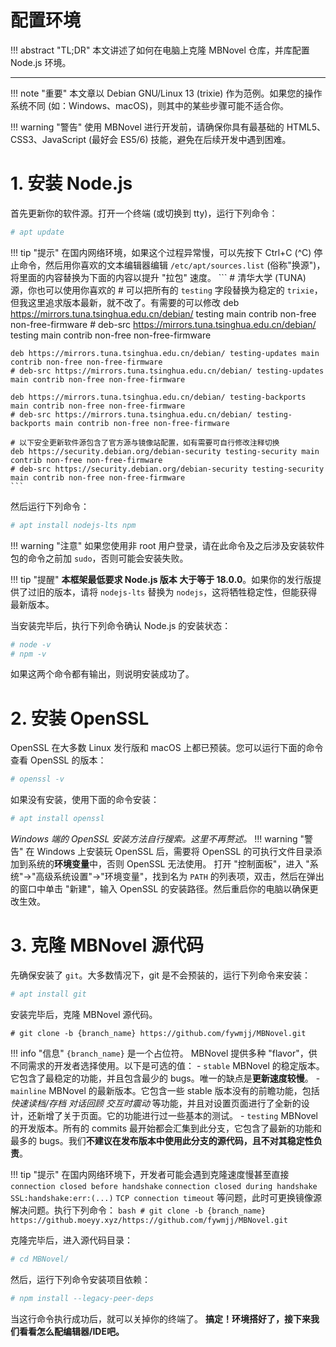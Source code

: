 # 配置环境
!!! abstract "TL;DR"
    本文讲述了如何在电脑上克隆 MBNovel 仓库，并库配置 Node.js 环境。

---


!!! note "重要"
    本文章以 Debian GNU/Linux 13 (trixie) 作为范例。如果您的操作系统不同 (如：Windows、macOS)，则其中的某些步骤可能不适合你。

!!! warning "警告"
    使用 MBNovel 进行开发前，请确保你具有最基础的 HTML5、CSS3、JavaScript (最好会 ES5/6) 技能，避免在后续开发中遇到困难。

# 1. 安装 Node.js
首先更新你的软件源。打开一个终端 (或切换到 tty)，运行下列命令：
```bash
# apt update
```
!!! tip "提示"
    在国内网络环境，如果这个过程异常慢，可以先按下 Ctrl+C (^C) 停止命令，然后用你喜欢的文本编辑器编辑 `/etc/apt/sources.list` (俗称"换源")，将里面的内容替换为下面的内容以提升 "拉包" 速度。
    ```
    # 清华大学 (TUNA) 源，你也可以使用你喜欢的
    # 可以把所有的 `testing` 字段替换为稳定的 `trixie`，但我这里追求版本最新，就不改了。有需要的可以修改
    deb https://mirrors.tuna.tsinghua.edu.cn/debian/ testing main contrib non-free non-free-firmware
    # deb-src https://mirrors.tuna.tsinghua.edu.cn/debian/ testing main contrib non-free non-free-firmware
    
    deb https://mirrors.tuna.tsinghua.edu.cn/debian/ testing-updates main contrib non-free non-free-firmware
    # deb-src https://mirrors.tuna.tsinghua.edu.cn/debian/ testing-updates main contrib non-free non-free-firmware
    
    deb https://mirrors.tuna.tsinghua.edu.cn/debian/ testing-backports main contrib non-free non-free-firmware
    # deb-src https://mirrors.tuna.tsinghua.edu.cn/debian/ testing-backports main contrib non-free non-free-firmware
    
    # 以下安全更新软件源包含了官方源与镜像站配置，如有需要可自行修改注释切换
    deb https://security.debian.org/debian-security testing-security main contrib non-free non-free-firmware
    # deb-src https://security.debian.org/debian-security testing-security main contrib non-free non-free-firmware
    ```

然后运行下列命令：
```bash
# apt install nodejs-lts npm
```
!!! warning "注意"
    如果您使用非 root 用户登录，请在此命令及之后涉及安装软件包的命令之前加 `sudo`，否则可能会安装失败。

!!! tip "提醒"
    **本框架最低要求 Node.js 版本 大于等于 18.0.0**。如果你的发行版提供了过旧的版本，请将 `nodejs-lts` 替换为 `nodejs`，这将牺牲稳定性，但能获得最新版本。

当安装完毕后，执行下列命令确认 Node.js 的安装状态：
```bash
# node -v
# npm -v
```
如果这两个命令都有输出，则说明安装成功了。

# 2. 安装 OpenSSL
OpenSSL 在大多数 Linux 发行版和 macOS 上都已预装。您可以运行下面的命令查看 OpenSSL 的版本：
```bash
# openssl -v
```
如果没有安装，使用下面的命令安装：
```bash
# apt install openssl
```
*Windows 端的 OpenSSL 安装方法自行搜索。这里不再赘述。*
!!! warning "警告"
    在 Windows 上安装玩 OpenSSL 后，需要将 OpenSSL 的可执行文件目录添加到系统的**环境变量**中，否则 OpenSSL 无法使用。
     打开 "控制面板"，进入 "系统"→"高级系统设置"→"环境变量"，找到名为 `PATH` 的列表项，双击，然后在弹出的窗口中单击 "新建"，输入 OpenSSL 的安装路径。然后重启你的电脑以确保更改生效。

# 3. 克隆 MBNovel 源代码
先确保安装了 `git`。大多数情况下，git 是不会预装的，运行下列命令来安装：
```bash
# apt install git
```
安装完毕后，克隆 MBNovel 源代码。
```
# git clone -b {branch_name} https://github.com/fywmjj/MBNovel.git
```
!!! info "信息"
    `{branch_name}` 是一个占位符。
    MBNovel 提供多种 "flavor"，供不同需求的开发者选择使用。以下是可选的值：
    - `stable` MBNovel 的稳定版本。它包含了最稳定的功能，并且包含最少的 bugs。唯一的缺点是**更新速度较慢**。
    - `mainline` MBNovel 的最新版本。它包含一些 stable 版本没有的前瞻功能，包括 *快速读档/存档* *对话回顾* *交互时震动* 等功能，并且对设置页面进行了全新的设计，还新增了关于页面。它的功能进行过一些基本的测试。
    - `testing` MBNovel 的开发版本。所有的 commits 最开始都会汇集到此分支，它包含了最新的功能和最多的 bugs。我们**不建议在发布版本中使用此分支的源代码，且不对其稳定性负责**。

!!! tip "提示"
    在国内网络环境下，开发者可能会遇到克隆速度慢甚至直接 `connection closed before handshake` `connection closed during handshake` `SSL:handshake:err:(...)` `TCP connection timeout` 等问题，此时可更换镜像源解决问题。执行下列命令：
    ```bash
    # git clone -b {branch_name} https://github.moeyy.xyz/https://github.com/fywmjj/MBNovel.git
    ```

克隆完毕后，进入源代码目录：
```bash
# cd MBNovel/
```

然后，运行下列命令安装项目依赖：
```bash
# npm install --legacy-peer-deps
```

当这行命令执行成功后，就可以关掉你的终端了。
**搞定！环境搭好了，接下来我们看看怎么配编辑器/IDE吧。**
